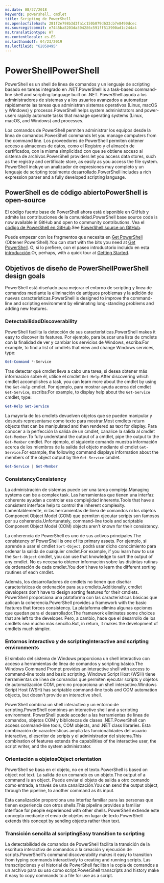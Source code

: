 ```yaml
---
ms.date: 08/27/2018
keywords: powershell, cmdlet
title: Scripting de PowerShell
ms.openlocfilehash: 281f2e798b3d3fa1c150b079d633cb7e8490dcec
ms.sourcegitcommit: e7445ba8203da304286c591ff513900ad1c244a4
ms.translationtype: HT
ms.contentlocale: es-ES
ms.lasthandoff: 04/23/2019
ms.locfileid: "62058495"
---
```

# <a name="powershell"></a><span data-ttu-id="0cc8d-103">PowerShell</span><span class="sxs-lookup"><span data-stu-id="0cc8d-103">PowerShell</span></span>

<span data-ttu-id="0cc8d-104">PowerShell es un shell de línea de comandos y un lenguaje de scripting basado en tareas integrado en .NET.</span><span class="sxs-lookup"><span data-stu-id="0cc8d-104">PowerShell is a task-based command-line shell and scripting language built on .NET.</span></span>
<span data-ttu-id="0cc8d-105">PowerShell ayuda a los administradores de sistemas y a los usuarios avanzados a automatizar rápidamente las tareas que administran sistemas operativos (Linux, macOS y Windows) y procesos.</span><span class="sxs-lookup"><span data-stu-id="0cc8d-105">PowerShell helps system administrators and power-users rapidly automate tasks that manage operating systems (Linux, macOS, and Windows) and processes.</span></span>

<span data-ttu-id="0cc8d-106">Los comandos de PowerShell permiten administrar los equipos desde la línea de comandos.</span><span class="sxs-lookup"><span data-stu-id="0cc8d-106">PowerShell commands let you manage computers from the command line.</span></span> <span data-ttu-id="0cc8d-107">Los proveedores de PowerShell permiten obtener acceso a almacenes de datos, como el Registro y el almacén de certificados, con la misma simplicidad con que se obtiene acceso al sistema de archivos.</span><span class="sxs-lookup"><span data-stu-id="0cc8d-107">PowerShell providers let you access data stores, such as the registry and certificate store, as easily as you access the file system.</span></span> <span data-ttu-id="0cc8d-108">PowerShell incluye un analizador de expresiones muy completo y un lenguaje de scripting totalmente desarrollado.</span><span class="sxs-lookup"><span data-stu-id="0cc8d-108">PowerShell includes a rich expression parser and a fully developed scripting language.</span></span>

## <a name="powershell-is-open-source"></a><span data-ttu-id="0cc8d-109">PowerShell es de código abierto</span><span class="sxs-lookup"><span data-stu-id="0cc8d-109">PowerShell is open-source</span></span>

<span data-ttu-id="0cc8d-110">El código fuente base de PowerShell ahora está disponible en GitHub y admite las contribuciones de la comunidad.</span><span class="sxs-lookup"><span data-stu-id="0cc8d-110">PowerShell base source code is now available in GitHub and open to community contributions.</span></span>
<span data-ttu-id="0cc8d-111">Vea el [código de PowerShell en GitHub](https://github.com/powershell/powershell).</span><span class="sxs-lookup"><span data-stu-id="0cc8d-111">See [PowerShell source on GitHub](https://github.com/powershell/powershell).</span></span>

<span data-ttu-id="0cc8d-112">Puede empezar con los fragmentos que necesita en [Get PowerShell](https://github.com/PowerShell/PowerShell#get-powershell) (Obtener PowerShell).</span><span class="sxs-lookup"><span data-stu-id="0cc8d-112">You can start with the bits you need at [Get PowerShell](https://github.com/PowerShell/PowerShell#get-powershell).</span></span>
<span data-ttu-id="0cc8d-113">O, si lo prefiere, con el paseo introductorio incluido en esta [introducción](https://github.com/PowerShell/PowerShell/blob/master/docs/learning-powershell).</span><span class="sxs-lookup"><span data-stu-id="0cc8d-113">Or, perhaps, with a quick tour at [Getting Started](https://github.com/PowerShell/PowerShell/blob/master/docs/learning-powershell).</span></span>

## <a name="powershell-design-goals"></a><span data-ttu-id="0cc8d-114">Objetivos de diseño de PowerShell</span><span class="sxs-lookup"><span data-stu-id="0cc8d-114">PowerShell design goals</span></span>

<span data-ttu-id="0cc8d-115">PowerShell está diseñado para mejorar el entorno de scripting y línea de comandos mediante la eliminación de antiguos problemas y la adición de nuevas características.</span><span class="sxs-lookup"><span data-stu-id="0cc8d-115">PowerShell is designed to improve the command-line and scripting environment by eliminating long-standing problems and adding new features.</span></span>

### <a name="discoverability"></a><span data-ttu-id="0cc8d-116">Detectabilidad</span><span class="sxs-lookup"><span data-stu-id="0cc8d-116">Discoverability</span></span>

<span data-ttu-id="0cc8d-117">PowerShell facilita la detección de sus características.</span><span class="sxs-lookup"><span data-stu-id="0cc8d-117">PowerShell makes it easy to discover its features.</span></span> <span data-ttu-id="0cc8d-118">Por ejemplo, para buscar una lista de cmdlets con la finalidad de ver y cambiar los servicios de Windows, escriba:</span><span class="sxs-lookup"><span data-stu-id="0cc8d-118">For example, to find a list of cmdlets that view and change Windows services, type:</span></span>

```powershell
Get-Command *-Service
```

<span data-ttu-id="0cc8d-119">Tras detectar qué cmdlet lleva a cabo una tarea, si desea obtener más información sobre él, utilice el cmdlet `Get-Help`.</span><span class="sxs-lookup"><span data-stu-id="0cc8d-119">After discovering which cmdlet accomplishes a task, you can learn more about the cmdlet by using the `Get-Help` cmdlet.</span></span> <span data-ttu-id="0cc8d-120">Por ejemplo, para mostrar ayuda acerca del cmdlet `Get-Service`, escriba:</span><span class="sxs-lookup"><span data-stu-id="0cc8d-120">For example, to display help about the `Get-Service` cmdlet, type:</span></span>

```powershell
Get-Help Get-Service
```

<span data-ttu-id="0cc8d-121">La mayoría de los cmdlets devuelven objetos que se pueden manipular y después representarse como texto para mostrar.</span><span class="sxs-lookup"><span data-stu-id="0cc8d-121">Most cmdlets return objects that can be manipulated and then rendered as text for display.</span></span> <span data-ttu-id="0cc8d-122">Para conocer a la perfección la salida de un cmdlet, canalice la salida al cmdlet `Get-Member`.</span><span class="sxs-lookup"><span data-stu-id="0cc8d-122">To fully understand the output of a cmdlet, pipe the output to the `Get-Member` cmdlet.</span></span> <span data-ttu-id="0cc8d-123">Por ejemplo, el siguiente comando muestra información acerca de los miembros de la salida del objeto mediante el cmdlet `Get-Service`.</span><span class="sxs-lookup"><span data-stu-id="0cc8d-123">For example, the following command displays information about the members of the object output by the `Get-Service` cmdlet.</span></span>

```powershell
Get-Service | Get-Member
```

### <a name="consistency"></a><span data-ttu-id="0cc8d-124">Consistency</span><span class="sxs-lookup"><span data-stu-id="0cc8d-124">Consistency</span></span>

<span data-ttu-id="0cc8d-125">La administración de sistemas puede ser una tarea compleja.</span><span class="sxs-lookup"><span data-stu-id="0cc8d-125">Managing systems can be a complex task.</span></span> <span data-ttu-id="0cc8d-126">Las herramientas que tienen una interfaz coherente ayudan a controlar esa complejidad inherente.</span><span class="sxs-lookup"><span data-stu-id="0cc8d-126">Tools that have a consistent interface help to control the inherent complexity.</span></span> <span data-ttu-id="0cc8d-127">Lamentablemente, ni las herramientas de línea de comandos ni los objetos Component Object Model (COM) que permiten ejecutar scripts son famosos por su coherencia.</span><span class="sxs-lookup"><span data-stu-id="0cc8d-127">Unfortunately, command-line tools and scriptable Component Object Model (COM) objects aren't known for their consistency.</span></span>

<span data-ttu-id="0cc8d-128">La coherencia de PowerShell es uno de sus activos principales.</span><span class="sxs-lookup"><span data-stu-id="0cc8d-128">The consistency of PowerShell is one of its primary assets.</span></span> <span data-ttu-id="0cc8d-129">Por ejemplo, si aprende a usar el cmdlet `Sort-Object`, podrá usar dicho conocimiento para ordenar la salida de cualquier cmdlet.</span><span class="sxs-lookup"><span data-stu-id="0cc8d-129">For example, if you learn how to use the `Sort-Object` cmdlet, you can use that knowledge to sort the output of any cmdlet.</span></span> <span data-ttu-id="0cc8d-130">No es necesario obtener información sobre las distintas rutinas de ordenación de cada cmdlet.</span><span class="sxs-lookup"><span data-stu-id="0cc8d-130">You don't have to learn the different sorting routines of each cmdlet.</span></span>

<span data-ttu-id="0cc8d-131">Además, los desarrolladores de cmdlets no tienen que diseñar características de ordenación para sus cmdlets.</span><span class="sxs-lookup"><span data-stu-id="0cc8d-131">Additionally, cmdlet developers don't have to design sorting features for their cmdlets.</span></span> <span data-ttu-id="0cc8d-132">PowerShell proporciona una plataforma con las características básicas que aplican la coherencia.</span><span class="sxs-lookup"><span data-stu-id="0cc8d-132">PowerShell provides a framework with the basic features that forces consistency.</span></span> <span data-ttu-id="0cc8d-133">La plataforma elimina algunas opciones que quedan para el desarrollador.</span><span class="sxs-lookup"><span data-stu-id="0cc8d-133">The framework eliminates some choices that are left to the developer.</span></span> <span data-ttu-id="0cc8d-134">Pero, a cambio, hace que el desarrollo de los cmdlets sea mucho más sencillo.</span><span class="sxs-lookup"><span data-stu-id="0cc8d-134">But, in return, it makes the development of cmdlets much simpler.</span></span>

### <a name="interactive-and-scripting-environments"></a><span data-ttu-id="0cc8d-135">Entornos interactivo y de scripting</span><span class="sxs-lookup"><span data-stu-id="0cc8d-135">Interactive and scripting environments</span></span>

<span data-ttu-id="0cc8d-136">El símbolo del sistema de Windows proporciona un shell interactivo con acceso a herramientas de línea de comandos y scripting básico.</span><span class="sxs-lookup"><span data-stu-id="0cc8d-136">The Windows Command Prompt provides an interactive shell with access to command-line tools and basic scripting.</span></span> <span data-ttu-id="0cc8d-137">Windows Script Host (WSH) tiene herramientas de línea de comandos que permiten ejecutar scripts y objetos de automatización COM, pero no proporciona un shell interactivo.</span><span class="sxs-lookup"><span data-stu-id="0cc8d-137">Windows Script Host (WSH) has scriptable command-line tools and COM automation objects, but doesn't provide an interactive shell.</span></span>

<span data-ttu-id="0cc8d-138">PowerShell combina un shell interactivo y un entorno de scripting.</span><span class="sxs-lookup"><span data-stu-id="0cc8d-138">PowerShell combines an interactive shell and a scripting environment.</span></span> <span data-ttu-id="0cc8d-139">PowerShell puede acceder a las herramientas de línea de comandos, objetos COM y bibliotecas de clases .NET.</span><span class="sxs-lookup"><span data-stu-id="0cc8d-139">PowerShell can access command-line tools, COM objects, and .NET class libraries.</span></span> <span data-ttu-id="0cc8d-140">Esta combinación de características amplía las funcionalidades del usuario interactivo, el escritor de scripts y el administrador del sistema.</span><span class="sxs-lookup"><span data-stu-id="0cc8d-140">This combination of features extends the capabilities of the interactive user, the script writer, and the system administrator.</span></span>

### <a name="object-orientation"></a><span data-ttu-id="0cc8d-141">Orientación a objetos</span><span class="sxs-lookup"><span data-stu-id="0cc8d-141">Object orientation</span></span>

<span data-ttu-id="0cc8d-142">PowerShell se basa en el objeto, no en el texto.</span><span class="sxs-lookup"><span data-stu-id="0cc8d-142">PowerShell is based on object not text.</span></span> <span data-ttu-id="0cc8d-143">La salida de un comando es un objeto.</span><span class="sxs-lookup"><span data-stu-id="0cc8d-143">The output of a command is an object.</span></span> <span data-ttu-id="0cc8d-144">Puede enviar el objeto de salida a otro comando como entrada, a través de una canalización.</span><span class="sxs-lookup"><span data-stu-id="0cc8d-144">You can send the output object, through the pipeline, to another command as its input.</span></span>

<span data-ttu-id="0cc8d-145">Esta canalización proporciona una interfaz familiar para las personas que tienen experiencia con otros shells.</span><span class="sxs-lookup"><span data-stu-id="0cc8d-145">This pipeline provides a familiar interface for people experienced with other shells.</span></span> <span data-ttu-id="0cc8d-146">PowerShell extiende este concepto mediante el envío de objetos en lugar de texto.</span><span class="sxs-lookup"><span data-stu-id="0cc8d-146">PowerShell extends this concept by sending objects rather than text.</span></span>

### <a name="easy-transition-to-scripting"></a><span data-ttu-id="0cc8d-147">Transición sencilla al scripting</span><span class="sxs-lookup"><span data-stu-id="0cc8d-147">Easy transition to scripting</span></span>

<span data-ttu-id="0cc8d-148">La detectabilidad de comandos de PowerShell facilita la transición de la escritura interactiva de comandos a la creación y ejecución de scripts.</span><span class="sxs-lookup"><span data-stu-id="0cc8d-148">PowerShell's command discoverability makes it easy to transition from typing commands interactively to creating and running scripts.</span></span> <span data-ttu-id="0cc8d-149">Las transcripciones y el historial de PowerShell facilitan la copia de comandos a un archivo para su uso como script.</span><span class="sxs-lookup"><span data-stu-id="0cc8d-149">PowerShell transcripts and history make it easy to copy commands to a file for use as a script.</span></span>
